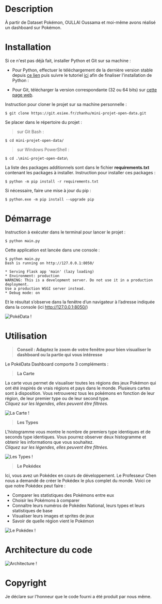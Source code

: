 # Description

À partir de Dataset Pokémon, OULLAI Oussama et moi-même avons réalisé un dashboard sur Pokémon. 

# Installation
Si ce n'est pas déjà fait, installer Python et Git sur sa machine :

- Pour Python, effectuer le téléchargement de la dernière version stable depuis [ce lien](https://www.python.org/downloads/windows/) puis
suivre le tutoriel [ici](https://perso.esiee.fr/~courivad/Python/install/python.html) afin de finaliser l'installation de Python : 

- Pour Git, télécharger la version correspondante (32 ou 64 bits) sur [cette page web](https://git-scm.com/download/win).


Instruction pour cloner le projet sur sa machine personnelle :

    $ git clone https://git.esiee.fr/zhanhu/mini-projet-open-data.git

Se placer dans le répertoire du projet :

> sur Git Bash :

    $ cd mini-projet-open-data/
    
> sur Windows PowerShell :

    $ cd .\mini-projet-open-data\

La liste des packages additionnels sont dans le fichier **requirements.txt** contenant les packages à installer.
Instruction pour installer ces packages :

    $ python -m pip install -r requirements.txt

Si nécessaire, faire une mise à jour du pip : 

    $ python.exe -m pip install --upgrade pip


# Démarrage

Instruction à exécuter dans le terminal pour lancer le projet :

    $ python main.py

Cette application est lancée dans une console :

    $ python main.py 
    Dash is running on http://127.0.0.1:8050/

    * Serving Flask app 'main' (lazy loading)
    * Environment: production
    WARNING: This is a development server. Do not use it in a production deployment.
    Use a production WSGI server instead.
    * Debug mode: on

Et le résultat s’observe dans la fenêtre d’un navigateur à l’adresse indiquée dans la console (ici http://127.0.0.1:8050/)

![PokéData !](/images/dashboard.PNG "PokéData Dashboard")

# Utilisation

> **Conseil : Adaptez le zoom de votre fenêtre pour bien visualiser le dashboard ou la partie qui vous intéresse** 

Le PokéData Dashboard comporte 3 compléments : 

> **La Carte**
 
La carte vous permet de visualiser toutes les régions des jeux Pokémon qui ont été inspirés de vrais régions et pays dans le monde. Plusieurs cartes sont à disposition. Vous retrouverez tous les pokémons en fonction de leur région, de leur premier type ou de leur second type.<br> _Cliquez sur les légendes, elles peuvent être filtrées._

![La Carte !](/images/carte.PNG "PokéData Carte")

> **Les Types**

L'histogramme vous montre le nombre de premiers type identiques et de seconds type identiques. Vous pourrez observer deux histogramme et obtenir les informations que vous souhaitez.<br>
_Cliquez sur les légendes, elles peuvent être filtrées._

![Les Types !](/images/types.PNG "PokéData Types")

> **Le Pokédex**

Ici, vous avez un Pokédex en cours de développement. Le Professeur Chen nous a demandé de créer le Pokédex le plus complet du monde. Voici ce que notre Pokédex peut faire : 

- Comparer les statistiques des Pokémons entre eux
- Choisir les Pokémons à comparer
- Connaître leurs numéros de Pokédex National, leurs types et leurs statistiques de base
- Visualiser leurs images et sprites de jeux 
- Savoir de quelle région vient le Pokémon

![Le Pokédex !](/images/pokedex.PNG "PokéData Pokédex")

# Architecture du code

![Architecture !](/images/architecture.svg "PokéData Architecture")

# Copyright

Je déclare sur l'honneur que le code fourni a été produit par nous même.
